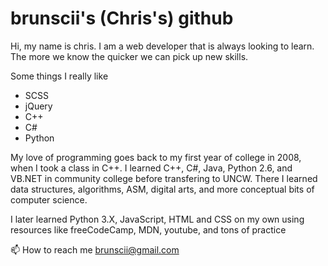 # brunscii's (Chris's) github

Hi, my name is chris. I am a web developer that is always looking to learn. The more we know the quicker we can pick up new skills. 

Some things I really like
- SCSS
- jQuery
- C++ 
- C#
- Python

My love of programming goes back to my first year of college in 2008, when I took a class in C++. 
I learned C++, C#, Java, Python 2.6, and VB.NET in community college before transfering to UNCW. There I learned data structures, algorithms, ASM, digital arts, and more conceptual bits of computer science.

I later learned Python 3.X, JavaScript, HTML and CSS on my own using resources like freeCodeCamp, MDN, youtube, and tons of practice 

📫 How to reach me brunscii@gmail.com



<!---
brunscii/brunscii is a ✨ special ✨ repository because its `README.md` (this file) appears on your GitHub profile.
You can click the Preview link to take a look at your changes.
--->
<!-- [![Brunscii's GitHub stats](https://github-readme-stats.vercel.app/api?username=brunscii&count_private=true&show_icons=true&theme=radical&hide_rank=false)](https://github.com/anuraghazra/github-readme-stats)
 -->
